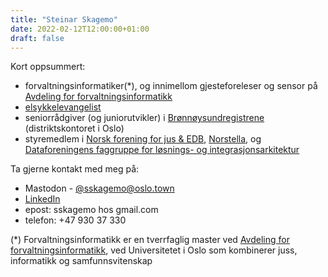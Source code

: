 ```yaml
---
title: "Steinar Skagemo"
date: 2022-02-12T12:00:00+01:00
draft: false
---
```


Kort oppsummert:
- forvaltningsinformatiker(*), og innimellom gjesteforeleser og sensor på [Avdeling for forvaltningsinformatikk](https://www.jus.uio.no/ifp/om/organisasjon/afin/)
- [elsykkelevangelist](https://elsykkelevangelisten.no)
- seniorrådgiver (og juniorutvikler) i [Brønnøysundregistrene](https://www.brreg.no) (distriktskontoret i Oslo)
- styremedlem i [Norsk forening for jus & EDB](https://nfje.no/?page_id=507), [Norstella](https://www.norstella.no/styre), og [Dataforeningens faggruppe for løsnings- og integrasjonsarkitektur](https://www.dataforeningen.no/faggruppe/losnings-og-integrasjonsarkitektur/)

Ta gjerne kontakt med meg på:
- Mastodon - <a rel="me" href="https://oslo.town/@Sskagemo">@sskagemo@oslo.town</a>
- [LinkedIn](https://www.linkedin.com/in/sskagemo/)
- epost: sskagemo hos gmail.com
- telefon: +47 930 37 330

(*) Forvaltningsinformatikk er en tverrfaglig master ved [Avdeling for forvaltningsinformatikk](https://www.jus.uio.no/ifp/om/organisasjon/afin/), ved Universitetet i Oslo som kombinerer juss, informatikk og samfunnsvitenskap